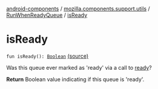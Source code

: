 [android-components](../../index.md) / [mozilla.components.support.utils](../index.md) / [RunWhenReadyQueue](index.md) / [isReady](./is-ready.md)

# isReady

`fun isReady(): `[`Boolean`](https://kotlinlang.org/api/latest/jvm/stdlib/kotlin/-boolean/index.html) [(source)](https://github.com/mozilla-mobile/android-components/blob/master/components/support/utils/src/main/java/mozilla/components/support/utils/RunWhenReadyQueue.kt#L29)

Was this queue ever marked as 'ready' via a call to [ready](ready.md)?

**Return**
Boolean value indicating if this queue is 'ready'.

